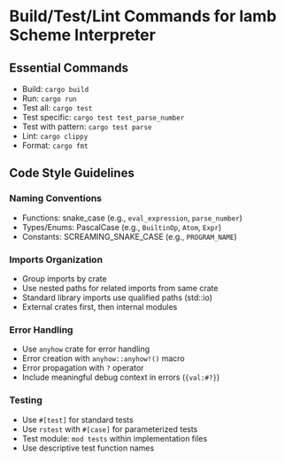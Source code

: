 # Build/Test/Lint Commands for lamb Scheme Interpreter

## Essential Commands
- Build: `cargo build`
- Run: `cargo run`
- Test all: `cargo test`
- Test specific: `cargo test test_parse_number` 
- Test with pattern: `cargo test parse`
- Lint: `cargo clippy`
- Format: `cargo fmt`

## Code Style Guidelines

### Naming Conventions
- Functions: snake_case (e.g., `eval_expression`, `parse_number`)
- Types/Enums: PascalCase (e.g., `BuiltinOp`, `Atom`, `Expr`)
- Constants: SCREAMING_SNAKE_CASE (e.g., `PROGRAM_NAME`)

### Imports Organization
- Group imports by crate
- Use nested paths for related imports from same crate
- Standard library imports use qualified paths (std::io)
- External crates first, then internal modules

### Error Handling
- Use `anyhow` crate for error handling
- Error creation with `anyhow::anyhow!()` macro
- Error propagation with `?` operator
- Include meaningful debug context in errors (`{val:#?}`)

### Testing
- Use `#[test]` for standard tests
- Use `rstest` with `#[case]` for parameterized tests
- Test module: `mod tests` within implementation files
- Use descriptive test function names